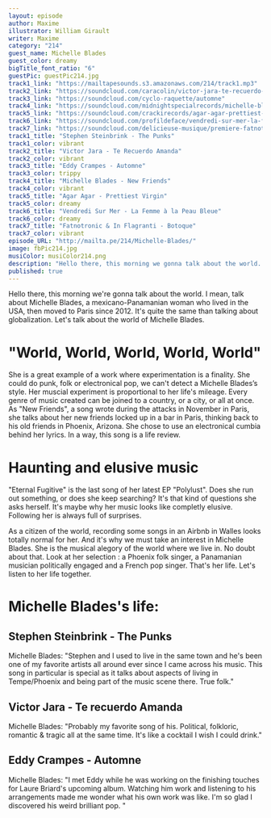 ```yaml
---
layout: episode
author: Maxime
illustrator: William Girault
writer: Maxime
category: "214"
guest_name: Michelle Blades
guest_color: dreamy
bigTitle_font_ratio: "6"
guestPic: guestPic214.jpg
track1_link: "https://mailtapesounds.s3.amazonaws.com/214/track1.mp3"
track2_link: "https://soundcloud.com/caracolin/victor-jara-te-recuerdo-amanda"
track3_link: "https://soundcloud.com/cyclo-raquette/automne"
track4_link: "https://soundcloud.com/midnightspecialrecords/michelle-blades-polylust-03-watch-me-stray-mstd"
track5_link: "https://soundcloud.com/crackirecords/agar-agar-prettiest-virgin"
track6_link: "https://soundcloud.com/profildeface/vendredi-sur-mer-la-femme-a-la-peau-bleue"
track7_link: "https://soundcloud.com/delicieuse-musique/premiere-fatnotronic-in-flagranti-botoque"
track1_title: "Stephen Steinbrink - The Punks"
track1_color: vibrant
track2_title: "Victor Jara - Te Recuerdo Amanda"
track2_color: vibrant
track3_title: "Eddy Crampes - Automne"
track3_color: trippy
track4_title: "Michelle Blades - New Friends"
track4_color: vibrant
track5_title: "Agar Agar - Prettiest Virgin"
track5_color: dreamy
track6_title: "Vendredi Sur Mer - La Femme à la Peau Bleue"
track6_color: dreamy
track7_title: "Fatnotronic & In Flagranti - Botoque"
track7_color: vibrant
episode_URL: "http://mailta.pe/214/Michelle-Blades/"
image: fbPic214.jpg
musiColor: musiColor214.png
description: "Hello there, this morning we gonna talk about the world. I mean, talk about Michelle Blades, a mexicano-Panamanian woman who lived in USA, then moved to Paris since 2012. It's quite the same than talking about globalization. Let's talk about the world of Michelle Blades."
published: true
---
```

<p id="introduction"> Hello there, this morning we're gonna talk about the world. I mean, talk about Michelle Blades, a mexicano-Panamanian woman who lived in the USA, then moved to Paris since 2012. It's quite the same than talking about globalization. Let's talk about the world of Michelle Blades. </p>

# "World, World, World, World, World"

She is a great example of a work where experimentation is a finality. She could do punk, folk or electronical pop, we can't detect a Michelle Blades’s style. Her muscial experiment is proportional to her life's mileage. Every genre of music created can be joined to a country, or a city, or all at once. As "New Friends", a song wrote during the attacks in November in Paris, she talks about her new friends locked up in a bar in Paris, thinking back to his old friends in Phoenix, Arizona. She chose to use an electronical cumbia behind her lyrics. In a way, this song is a life review.

# Haunting and elusive music

"Eternal Fugitive" is the last song of her latest EP "Polylust". Does she run out something, or does she keep searching? It's that kind of questions she asks herself. It's maybe why her music looks like completly elusive. Following her is always full of surprises.

As a citizen of the world, recording some songs in an Airbnb in Walles looks totally normal for her. And it's why we must take an interest in Michelle Blades. She is the musical alegory of the world where we live in. No doubt about that. Look at her selection : a Phoenix folk singer, a Panamanian musician politically engaged and a French pop singer. That's her life. Let's listen to her life together.  
 
# Michelle Blades's life:

## Stephen Steinbrink - The Punks

Michelle Blades: "Stephen and I used to live in the same town and he's been one of my favorite artists all around ever since I came across his music. This song in particular is special as it talks about aspects of living in Tempe/Phoenix and being part of the music scene there. True folk."

## Victor Jara - Te recuerdo Amanda

Michelle Blades: "Probably my favorite song of his. Political, folkloric, romantic & tragic all at the same time. It's like a cocktail I wish I could drink."

## Eddy Crampes - Automne

Michelle Blades: "I met Eddy while he was working on the finishing touches for Laure Briard's upcoming album. Watching him work and listening to his arrangements made me wonder what his own work was like. I'm so glad I discovered his weird brilliant pop.  "
